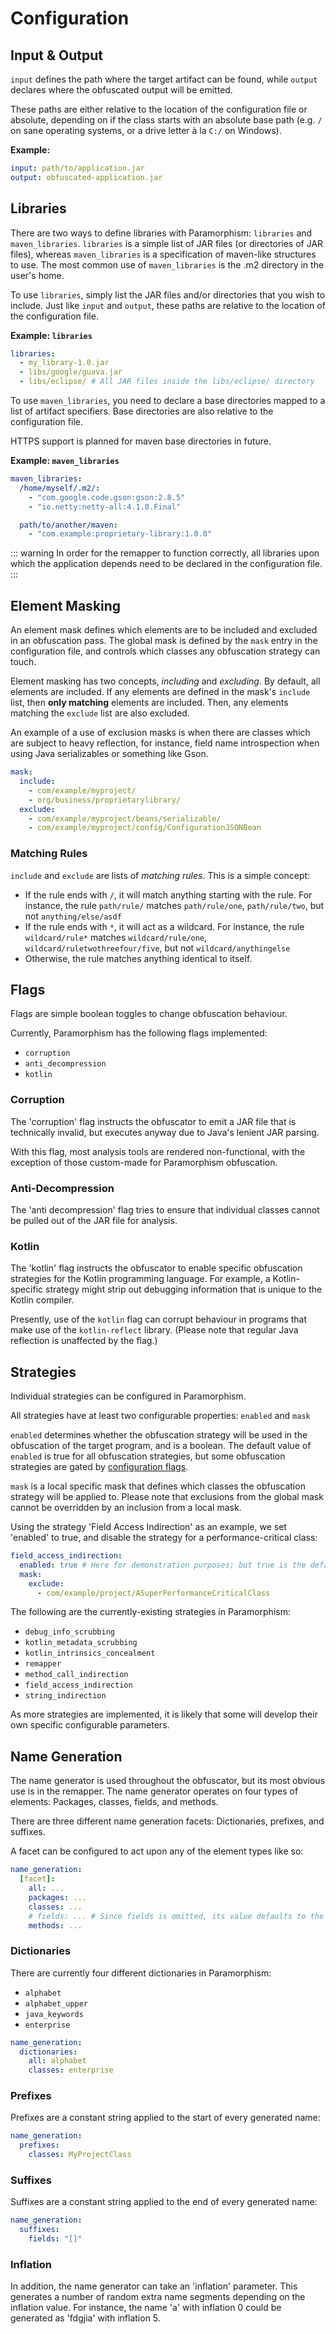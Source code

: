# Configuration

## Input & Output

`input` defines the path where the target artifact can be found, while `output` declares where the obfuscated output will be emitted.

These paths are either relative to the location of the configuration file or absolute, depending on if the class starts with an absolute base path (e.g. `/` on sane operating systems, or a drive letter à la `C:/` on Windows).

**Example:**

```yml
input: path/to/application.jar
output: obfuscated-application.jar
```

## Libraries

There are two ways to define libraries with Paramorphism: `libraries` and `maven_libraries`. `libraries` is a simple list of JAR files (or directories of JAR files), whereas `maven_libraries` is a specification of maven-like structures to use. The most common use of `maven_libraries` is the .m2 directory in the user's home.

To use `libraries`, simply list the JAR files and/or directories that you wish to include. Just like `input` and `output`, these paths are relative to the location of the configuration file.

**Example: `libraries`**

```yml
libraries:
  - my_library-1.0.jar
  - libs/google/guava.jar
  - libs/eclipse/ # All JAR files inside the libs/eclipse/ directory
```

To use `maven_libraries`, you need to declare a base directories mapped to a list of artifact specifiers. Base directories are also relative to the configuration file.

HTTPS support is planned for maven base directories in future.

**Example: `maven_libraries`**

```yml
maven_libraries:
  /home/myself/.m2/:
    - "com.google.code.gson:gson:2.8.5"
    - "io.netty:netty-all:4.1.0.Final"

  path/to/another/maven:
    - "com.example:proprietary-library:1.0.0"
```

::: warning
In order for the remapper to function correctly, all libraries upon which
the application depends need to be declared in the configuration file.
:::

## Element Masking

An element mask defines which elements are to be included and excluded in an obfuscation pass. The global mask is defined by the `mask` entry in the configuration file, and controls which classes any obfuscation strategy can touch.

Element masking has two concepts, _including_ and _excluding_. By default, all elements are included. If any elements are defined in the mask's `include` list, then **only matching** elements are included. Then, any elements matching the `exclude` list are also excluded.

An example of a use of exclusion masks is when there are classes which are subject to heavy reflection, for instance, field name introspection when using Java serializables or something like Gson.

```yml
mask:
  include:
    - com/example/myproject/
    - org/business/proprietarylibrary/
  exclude:
    - com/example/myproject/beans/serializable/
    - com/example/myproject/config/ConfigurationJSONBean
```

### Matching Rules

`include` and `exclude` are lists of _matching rules_. This is a simple concept:

- If the rule ends with `/`, it will match anything starting with the rule. For instance, the rule `path/rule/` matches `path/rule/one`, `path/rule/two`, but not `anything/else/asdf`
- If the rule ends with `*`, it will act as a wildcard. For instance, the rule `wildcard/rule*` matches `wildcard/rule/one`, `wildcard/ruletwothreefour/five`, but not `wildcard/anythingelse`
- Otherwise, the rule matches anything identical to itself.

## Flags

Flags are simple boolean toggles to change obfuscation behaviour.

Currently, Paramorphism has the following flags implemented:

- `corruption`
- `anti_decompression`
- `kotlin`

### Corruption

The 'corruption' flag instructs the obfuscator to emit a JAR file that is technically invalid, but executes anyway due to Java's lenient JAR parsing.

With this flag, most analysis tools are rendered non-functional, with the exception of those custom-made for Paramorphism obfuscation.

### Anti-Decompression

The 'anti decompression' flag tries to ensure that individual classes cannot be pulled out of the JAR file for analysis.

### Kotlin

The 'kotlin' flag instructs the obfuscator to enable specific obfuscation strategies for the Kotlin programming language. For example, a Kotlin-specific strategy might strip out debugging information that is unique to the Kotlin compiler.

Presently, use of the `kotlin` flag can corrupt behaviour in programs that make use of the `kotlin-reflect` library. (Please note that regular Java reflection is unaffected by the flag.)

## Strategies

Individual strategies can be configured in Paramorphism.

All strategies have at least two configurable properties: `enabled` and `mask`

`enabled` determines whether the obfuscation strategy will be used in the obfuscation of the target program, and is a boolean. The default value of `enabled` is true for all obfuscation strategies, but some obfuscation strategies are gated by [configuration flags](#flags).

`mask` is a local specific mask that defines which classes the obfuscation strategy will be applied to. Please note that exclusions from the global mask cannot be overridden by an inclusion from a local mask.

Using the strategy 'Field Access Indirection' as an example, we set 'enabled' to true, and disable the strategy for a performance-critical class:

```yml
field_access_indirection:
  enabled: true # Here for demonstration purposes; but true is the default
  mask:
    exclude:
      - com/example/project/ASuperPerformanceCriticalClass
```

The following are the currently-existing strategies in Paramorphism:

- `debug_info_scrubbing`
- `kotlin_metadata_scrubbing`
- `kotlin_intrinsics_concealment`
- `remapper`
- `method_call_indirection`
- `field_access_indirection`
- `string_indirection`

As more strategies are implemented, it is likely that some will develop their own specific configurable parameters.

## Name Generation

The name generator is used throughout the obfuscator, but its most obvious use is in the remapper. The name generator operates on four types of elements: Packages, classes, fields, and methods.

There are three different name generation facets: Dictionaries, prefixes, and suffixes.

A facet can be configured to act upon any of the element types like so:

```yml
name_generation:
  [facet]:
    all: ...
    packages: ...
    classes: ...
    # fields: ... # Since fields is omitted, its value defaults to the value of 'all'
    methods: ...
```

### Dictionaries

There are currently four different dictionaries in Paramorphism:

- `alphabet`
- `alphabet_upper`
- `java_keywords`
- `enterprise`

```yml
name_generation:
  dictionaries:
    all: alphabet
    classes: enterprise
```

### Prefixes

Prefixes are a constant string applied to the start of every generated name:

```yml
name_generation:
  prefixes:
    classes: MyProjectClass
```

### Suffixes

Suffixes are a constant string applied to the end of every generated name:

```yml
name_generation:
  suffixes:
    fields: "[]"
```

### Inflation

In addition, the name generator can take an 'inflation' parameter. This generates a number of random extra name segments depending on the inflation value. For instance, the name 'a' with inflation 0 could be generated as 'fdgjia' with inflation 5.
